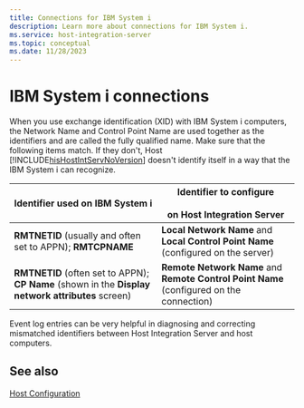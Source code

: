 ```yaml
---
title: Connections for IBM System i
description: Learn more about connections for IBM System i.
ms.service: host-integration-server
ms.topic: conceptual
ms.date: 11/28/2023
---
```


# IBM System i connections

When you use exchange identification (XID) with IBM System i computers, the Network Name and Control Point Name are used together as the identifiers and are called the fully qualified name. Make sure that the following items match. If they don't, Host [!INCLUDE[hisHostIntServNoVersion](../includes/hishostintservnoversion-md.md)] doesn't identify itself in a way that the IBM System i can recognize.
  
| Identifier used on IBM System i | Identifier to configure <br><br> on Host Integration Server |
|---------------------------------|-------------------------------------------------------------|
| **RMTNETID** (usually and often set to APPN); **RMTCPNAME** | **Local Network Name** and **Local Control Point Name** (configured on the server) |
| **RMTNETID** (often set to APPN); **CP Name** (shown in the **Display network attributes** screen) | **Remote Network Name** and **Remote Control Point Name** (configured on the connection) |

Event log entries can be very helpful in diagnosing and correcting mismatched identifiers between Host Integration Server and host computers.

## See also

[Host Configuration](../core/host-configuration1.md)
